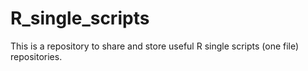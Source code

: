 # R_single_scripts
This is a repository to share and store useful R single scripts (one file) repositories. 
